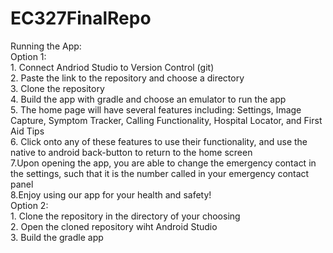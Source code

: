 # EC327FinalRepo

Running the App: <br />
  Option 1: <br />
    1. Connect Andriod Studio to Version Control (git) <br />
    2. Paste the link to the repository and choose a directory <br />
    3. Clone the repository <br />
    4. Build the app with gradle and choose an emulator to run the app <br />
    5. The home page will have several features including: Settings, Image Capture, Symptom Tracker, Calling Functionality, Hospital Locator, and First Aid Tips<br />
    6. Click onto any of these features to use their functionality, and use the native to android back-button to return to the home screen<br />
    7.Upon opening the app, you are able to change the emergency contact in the settings, such that it is the number called in your emergency contact panel<br />
    8.Enjoy using our app for your health and safety!<br />
   Option 2: <br />
    1. Clone the repository in the directory of your choosing <br />
    2. Open the cloned repository wiht Android Studio <br />
    3. Build the gradle app <br />
